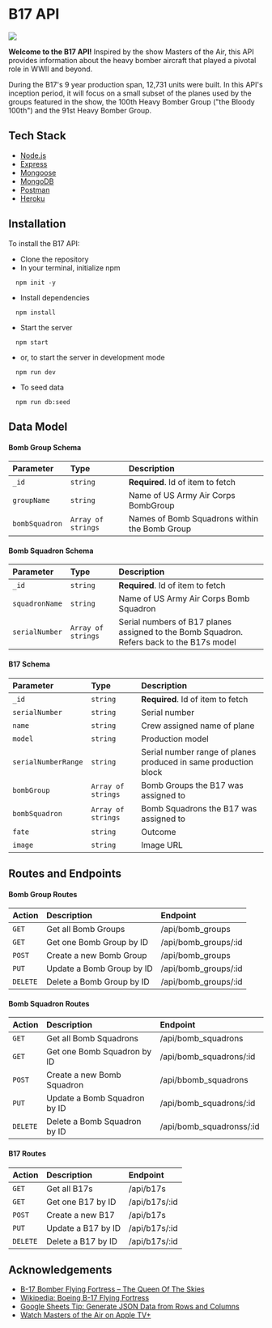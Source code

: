 
# B17 API

<img src="https://www.flyaoamedia.com/wp-content/uploads/2009/12/B-17F_388bg008.jpg" />

**Welcome to the B17 API!** Inspired by the show Masters of the Air, this API provides information about the heavy bomber aircraft that played a pivotal role in WWII and beyond. 

During the B17's 9 year production span, 12,731 units were built. In this API's inception period, it will focus on a small subset of the planes used by the groups featured in the show, the 100th Heavy Bomber Group ("the Bloody 100th") and the 91st Heavy Bomber Group.



## Tech Stack

- [Node.js](https://nodejs.org/en)
- [Express](https://expressjs.com/)
- [Mongoose](https://mongoosejs.com/)
- [MongoDB](https://www.mongodb.com/)
- [Postman](https://www.postman.com/)
- [Heroku](https://www.heroku.com/)


## Installation

To install the B17 API:

- Clone the repository
- In your terminal, initialize npm

```
  npm init -y
```
- Install dependencies

```
  npm install
```

- Start the server

```
  npm start
```
- or, to start the server in development mode

```
  npm run dev
```

- To seed data
```
  npm run db:seed
```
## Data Model

#### Bomb Group Schema
| Parameter | Type     | Description                       |
| :-------- | :------- | :-------------------------------- |
| `_id`      | `string` | **Required**. Id of item to fetch |
| `groupName` | `string` | Name of US Army Air Corps BombGroup |
| `bombSquadron` | `Array of strings` | Names of Bomb Squadrons within the Bomb Group |

#### Bomb Squadron Schema
| Parameter | Type     | Description                       |
| :-------- | :------- | :-------------------------------- |
| `_id`      | `string` | **Required**. Id of item to fetch |
| `squadronName` | `string` | Name of US Army Air Corps Bomb Squadron | 
|`serialNumber` | `Array of strings` | Serial numbers of B17 planes assigned to the Bomb Squadron. Refers back to the B17s model|

#### B17 Schema
| Parameter | Type     | Description                       |
| :-------- | :------- | :-------------------------------- |
| `_id`      | `string` | **Required**. Id of item to fetch |
| `serialNumber` | `string` | Serial number|
| `name`      | `string` | Crew assigned name of plane |
| `model`      | `string` | Production model |
| `serialNumberRange` | `string` | Serial number range of planes produced in same production block |
| `bombGroup` | `Array of strings` | Bomb Groups the B17 was assigned to |
| `bombSquadron` | `Array of strings` | Bomb Squadrons the B17 was assigned to|
| `fate` | `string` | Outcome |
| `image` | `string` | Image URL |


## Routes and Endpoints
#### Bomb Group Routes

| Action | Description    | Endpoint                      |
| :-------- | :------- | :-------------------------------- |
| `GET`      | Get all Bomb Groups | /api/bomb_groups  |
| `GET` | Get one Bomb Group by ID | /api/bomb_groups/:id |
| `POST` | Create a new Bomb Group | /api/bomb_groups |
| `PUT` | Update a Bomb Group by ID | /api/bomb_groups/:id |
| `DELETE` | Delete a Bomb Group by ID | /api/bomb_groups/:id  |

#### Bomb Squadron Routes

| Action | Description    | Endpoint                      |
| :-------- | :------- | :-------------------------------- |
| `GET`      | Get all Bomb Squadrons | /api/bomb_squadrons  |
| `GET` | Get one Bomb Squadron by ID | /api/bomb_squadrons/:id |
| `POST` | Create a new Bomb Squadron  | /api/bbomb_squadrons |
| `PUT` | Update a Bomb Squadron by ID | /api/bomb_squadrons/:id |
| `DELETE` | Delete a Bomb Squadron by ID | /api/bomb_squadronss/:id  |

#### B17 Routes

| Action | Description    | Endpoint                      |
| :-------- | :------- | :-------------------------------- |
| `GET`      | Get all B17s | /api/b17s  |
| `GET` | Get one B17 by ID | /api/b17s/:id |
| `POST` | Create a new B17 | /api/b17s |
| `PUT` | Update a B17 by ID | /api/b17s/:id |
| `DELETE` | Delete a B17 by ID | /api/b17s/:id  |

## Acknowledgements

 - [B-17 Bomber Flying Fortress – The Queen Of The Skies](https://b17flyingfortress.de/en/)
 - [Wikipedia: Boeing B-17 Flying Fortress](https://en.wikipedia.org/wiki/Boeing_B-17_Flying_Fortress)
 - [Google Sheets Tip: Generate JSON Data from Rows and Columns](https://www.highviewapps.com/blog/google-sheets-tip-generate-json-data-from-rows-and-columns/)
 - [Watch Masters of the Air on Apple TV+](https://tv.apple.com/us/episode/part-one/umc.cmc.6q0caesashz5rgmrv4n51qmb7?action=playSmartEpisode)

